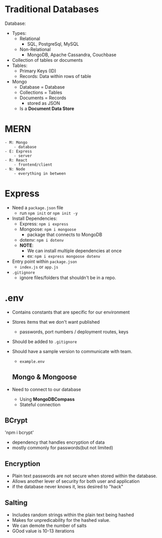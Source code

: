 # Traditional Databases

Database:
- Types: 
  - Relational 
    - SQL, PostgreSql, MySQL
  - Non-Relational
    - MongoDB, Apache Cassandra, Couchbase
- Collection of tables or documents
- Tables:
  - Primary Keys (ID)
  - Records: Data within rows of table
- Mongo
  - Database = Database
  - Collections = Tables
  - Documents = Records
    - stored as JSON
  - Is a **Document Data Store**

# MERN
    - M: Mongo
        - database
    - E: Express
        - server
    - R: React
        - frontend/client
    - N: Node
        - everything in between

# Express
- Need a `package.json` file
  - run `npm init` or `npm init -y`
- Install Dependencies:
  - Express: `npm i express`
  - Mongoose: `npm i mongoose`
    - package that connects to MongoDB
  - dotenv: `npm i dotenv`
  - **NOTE**:
    - We can install multiple dependencies at once
    - ex: `npm i express mongoose dotenv`
- Entry point within `package.json`
  - `index.js` or `app.js`
- `.gitignore`
  - ignore files/folders that shouldn't be in a repo.

# .env
- Contains constants that are specific for our environment
- Stores items that we don't want published
  - passwords, port numbers / deployment routes, keys
- Should be added to `.gitignore`
- Should have a sample version to communicate with team.
  - `example.env`

  ## Mongo & Mongoose
- Need to connect to our database
  - Using **MongoDBCompass**
  - Stateful connection

## BCrypt
'npm i bcrypt'
  - dependency that handles encryption of data
  - mostly commonly for passwords(but not limited)

## Encryption
  - Plain text passwords are not secure when stored within the database.
  - Allows another lever of security for both user and application
  - if the database never knows it, less desired to "hack"

## Salting
  - Includes random strings within the plain text being hashed
  - Makes for unpredicability for the hashed value.
  - We can demote the number of salts
  - GOod value is 10-13 iterations